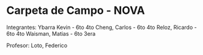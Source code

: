 # Carpeta de Campo - NOVA
Integrantes:  Ybarra Kevin - 6to 4to
              Cheng, Carlos - 6to 4to
              Reloz, Ricardo - 6to 4to
              Waisman, Matias - 6to 3era

Profesor:     Loto, Federico
